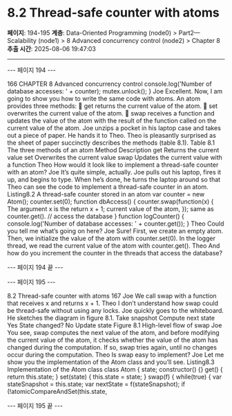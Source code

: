 # 8.2 Thread-safe counter with atoms

**페이지**: 194-195
**계층**: Data-Oriented Programming (node0) > Part2—Scalability (node1) > 8 Advanced concurrency control (node2) > Chapter 8
**추출 시간**: 2025-08-06 19:47:03

---


--- 페이지 194 ---

166 CHAPTER 8 Advanced concurrency control
console.log('Number of database accesses: ' + counter);
mutex.unlock();
}
Joe Excellent. Now, I am going to show you how to write the same code with atoms.
An atom provides three methods:
 get returns the current value of the atom.
 set overwrites the current value of the atom.
 swap receives a function and updates the value of the atom with the result
of the function called on the current value of the atom.
Joe unzips a pocket in his laptop case and takes out a piece of paper. He hands it to
Theo. Theo is pleasantly surprised as the sheet of paper succinctly describes the methods
(table 8.1).
Table 8.1 The three methods of an atom
Method Description
get Returns the current value
set Overwrites the current value
swap Updates the current value with a function
Theo How would it look like to implement a thread-safe counter with an atom?
Joe It’s quite simple, actually.
Joe pulls out his laptop, fires it up, and begins to type. When he’s done, he turns the laptop
around so that Theo can see the code to implement a thread-safe counter in an atom.
Listing8.2 A thread-safe counter stored in an atom
var counter = new Atom();
counter.set(0);
function dbAccess() {
counter.swap(function(x) {
The argument x is the
return x + 1;
current value of the atom,
});
same as counter.get().
// access the database
}
function logCounter() {
console.log('Number of database accesses: ' + counter.get());
}
Theo Could you tell me what’s going on here?
Joe Sure! First, we create an empty atom. Then, we initialize the value of the atom
with counter.set(0). In the logger thread, we read the current value of the
atom with counter.get().
Theo And how do you increment the counter in the threads that access the database?

--- 페이지 194 끝 ---


--- 페이지 195 ---

8.2 Thread-safe counter with atoms 167
Joe We call swap with a function that receives x and returns x + 1.
Theo I don’t understand how swap could be thread-safe without using any locks.
Joe quickly goes to the whiteboard. He sketches the diagram in figure 8.1.
Take snapshot
Compute next state
Yes
State changed?
No
Update state
Figure 8.1 High-level flow of swap
Joe You see, swap computes the next value of the atom, and before modifying the
current value of the atom, it checks whether the value of the atom has changed
during the computation. If so, swap tries again, until no changes occur during
the computation.
Theo Is swap easy to implement?
Joe Let me show you the implementation of the Atom class and you’ll see.
Listing8.3 Implementation of the Atom class
class Atom {
state;
constructor() {}
get() {
return this.state;
}
set(state) {
this.state = state;
}
swap(f) {
while(true) {
var stateSnapshot = this.state;
var nextState = f(stateSnapshot);
if (!atomicCompareAndSet(this.state,

--- 페이지 195 끝 ---
